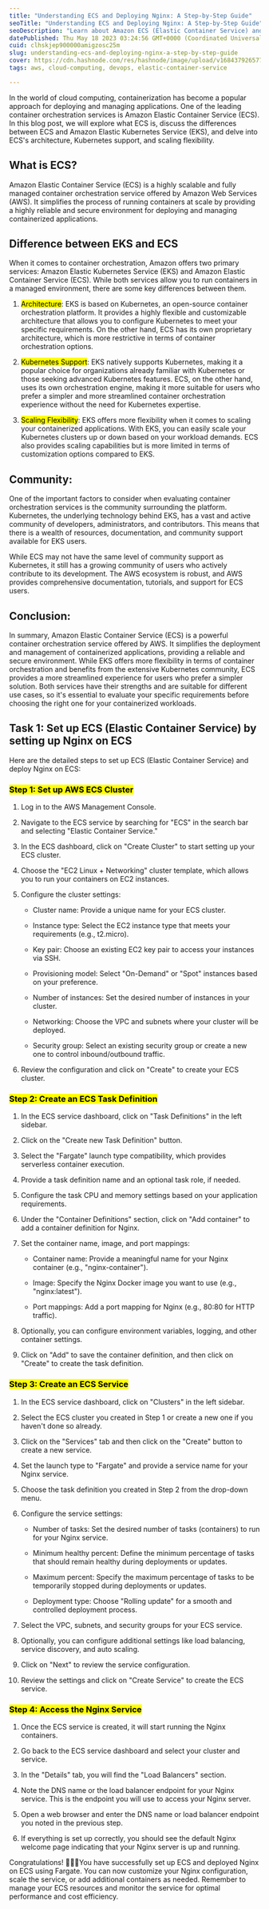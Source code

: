 ```yaml
---
title: "Understanding ECS and Deploying Nginx: A Step-by-Step Guide"
seoTitle: "Understanding ECS and Deploying Nginx: A Step-by-Step Guide"
seoDescription: "Learn about Amazon ECS (Elastic Container Service) and follow our concise guide to deploy Nginx on ECS. Master the art of container orchestration."
datePublished: Thu May 18 2023 03:24:56 GMT+0000 (Coordinated Universal Time)
cuid: clhskjep900000amigzosc25m
slug: understanding-ecs-and-deploying-nginx-a-step-by-step-guide
cover: https://cdn.hashnode.com/res/hashnode/image/upload/v1684379265773/ea77f96d-5d5c-4389-be94-95e57e60041b.png
tags: aws, cloud-computing, devops, elastic-container-service

---
```


In the world of cloud computing, containerization has become a popular approach for deploying and managing applications. One of the leading container orchestration services is Amazon Elastic Container Service (ECS). In this blog post, we will explore what ECS is, discuss the differences between ECS and Amazon Elastic Kubernetes Service (EKS), and delve into ECS's architecture, Kubernetes support, and scaling flexibility.

## **What is ECS?**

Amazon Elastic Container Service (ECS) is a highly scalable and fully managed container orchestration service offered by Amazon Web Services (AWS). It simplifies the process of running containers at scale by providing a highly reliable and secure environment for deploying and managing containerized applications.

## **Difference between EKS and ECS**

When it comes to container orchestration, Amazon offers two primary services: Amazon Elastic Kubernetes Service (EKS) and Amazon Elastic Container Service (ECS). While both services allow you to run containers in a managed environment, there are some key differences between them.

1. <mark>Architecture</mark>: EKS is based on Kubernetes, an open-source container orchestration platform. It provides a highly flexible and customizable architecture that allows you to configure Kubernetes to meet your specific requirements. On the other hand, ECS has its own proprietary architecture, which is more restrictive in terms of container orchestration options.
    
2. <mark>Kubernetes Support</mark>: EKS natively supports Kubernetes, making it a popular choice for organizations already familiar with Kubernetes or those seeking advanced Kubernetes features. ECS, on the other hand, uses its own orchestration engine, making it more suitable for users who prefer a simpler and more streamlined container orchestration experience without the need for Kubernetes expertise.
    
3. <mark>Scaling Flexibility</mark>: EKS offers more flexibility when it comes to scaling your containerized applications. With EKS, you can easily scale your Kubernetes clusters up or down based on your workload demands. ECS also provides scaling capabilities but is more limited in terms of customization options compared to EKS.
    

## **Community:**

One of the important factors to consider when evaluating container orchestration services is the community surrounding the platform. Kubernetes, the underlying technology behind EKS, has a vast and active community of developers, administrators, and contributors. This means that there is a wealth of resources, documentation, and community support available for EKS users.

While ECS may not have the same level of community support as Kubernetes, it still has a growing community of users who actively contribute to its development. The AWS ecosystem is robust, and AWS provides comprehensive documentation, tutorials, and support for ECS users.

## **Conclusion:**

In summary, Amazon Elastic Container Service (ECS) is a powerful container orchestration service offered by AWS. It simplifies the deployment and management of containerized applications, providing a reliable and secure environment. While EKS offers more flexibility in terms of container orchestration and benefits from the extensive Kubernetes community, ECS provides a more streamlined experience for users who prefer a simpler solution. Both services have their strengths and are suitable for different use cases, so it's essential to evaluate your specific requirements before choosing the right one for your containerized workloads.

## **Task 1: Set up ECS (Elastic Container Service) by setting up Nginx on ECS**

Here are the detailed steps to set up ECS (Elastic Container Service) and deploy Nginx on ECS:

### <mark>Step 1: Set up AWS ECS Cluster</mark>

1. Log in to the AWS Management Console.
    
2. Navigate to the ECS service by searching for "ECS" in the search bar and selecting "Elastic Container Service."
    
3. In the ECS dashboard, click on "Create Cluster" to start setting up your ECS cluster.
    
4. Choose the "EC2 Linux + Networking" cluster template, which allows you to run your containers on EC2 instances.
    
5. Configure the cluster settings:
    
    * Cluster name: Provide a unique name for your ECS cluster.
        
    * Instance type: Select the EC2 instance type that meets your requirements (e.g., t2.micro).
        
    * Key pair: Choose an existing EC2 key pair to access your instances via SSH.
        
    * Provisioning model: Select "On-Demand" or "Spot" instances based on your preference.
        
    * Number of instances: Set the desired number of instances in your cluster.
        
    * Networking: Choose the VPC and subnets where your cluster will be deployed.
        
    * Security group: Select an existing security group or create a new one to control inbound/outbound traffic.
        
6. Review the configuration and click on "Create" to create your ECS cluster.
    

### <mark>Step 2: Create an ECS Task Definition</mark>

1. In the ECS service dashboard, click on "Task Definitions" in the left sidebar.
    
2. Click on the "Create new Task Definition" button.
    
3. Select the "Fargate" launch type compatibility, which provides serverless container execution.
    
4. Provide a task definition name and an optional task role, if needed.
    
5. Configure the task CPU and memory settings based on your application requirements.
    
6. Under the "Container Definitions" section, click on "Add container" to add a container definition for Nginx.
    
7. Set the container name, image, and port mappings:
    
    * Container name: Provide a meaningful name for your Nginx container (e.g., "nginx-container").
        
    * Image: Specify the Nginx Docker image you want to use (e.g., "nginx:latest").
        
    * Port mappings: Add a port mapping for Nginx (e.g., 80:80 for HTTP traffic).
        
8. Optionally, you can configure environment variables, logging, and other container settings.
    
9. Click on "Add" to save the container definition, and then click on "Create" to create the task definition.
    

### <mark>Step 3: Create an ECS Service</mark>

1. In the ECS service dashboard, click on "Clusters" in the left sidebar.
    
2. Select the ECS cluster you created in Step 1 or create a new one if you haven't done so already.
    
3. Click on the "Services" tab and then click on the "Create" button to create a new service.
    
4. Set the launch type to "Fargate" and provide a service name for your Nginx service.
    
5. Choose the task definition you created in Step 2 from the drop-down menu.
    
6. Configure the service settings:
    
    * Number of tasks: Set the desired number of tasks (containers) to run for your Nginx service.
        
    * Minimum healthy percent: Define the minimum percentage of tasks that should remain healthy during deployments or updates.
        
    * Maximum percent: Specify the maximum percentage of tasks to be temporarily stopped during deployments or updates.
        
    * Deployment type: Choose "Rolling update" for a smooth and controlled deployment process.
        
7. Select the VPC, subnets, and security groups for your ECS service.
    
8. Optionally, you can configure additional settings like load balancing, service discovery, and auto scaling.
    
9. Click on "Next" to review the service configuration.
    
10. Review the settings and click on "Create Service" to create the ECS service.
    

### <mark>Step 4: Access the Nginx Service</mark>

1. Once the ECS service is created, it will start running the Nginx containers.
    
2. Go back to the ECS service dashboard and select your cluster and service.
    
3. In the "Details" tab, you will find the "Load Balancers" section.
    
4. Note the DNS name or the load balancer endpoint for your Nginx service. This is the endpoint you will use to access your Nginx server.
    
5. Open a web browser and enter the DNS name or load balancer endpoint you noted in the previous step.
    
6. If everything is set up correctly, you should see the default Nginx welcome page indicating that your Nginx server is up and running.
    

Congratulations! 🥳🥳🥳You have successfully set up ECS and deployed Nginx on ECS using Fargate. You can now customize your Nginx configuration, scale the service, or add additional containers as needed. Remember to manage your ECS resources and monitor the service for optimal performance and cost efficiency.